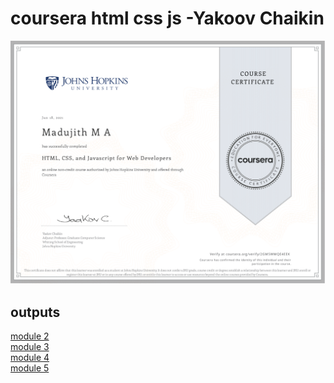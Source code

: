 # coursera html css js -Yakoov Chaikin
![certificate image](https://github.com/MadujithGowda/coursera-html-css-js/blob/main/certificate.png)                      
## outputs
[module 2](https://madujithgowda.github.io/coursera-html-css-js/assignments/module%202/index.html)<br/>
[module 3](https://madujithgowda.github.io/coursera-html-css-js/assignments/module%203/index.html)<br/>
[module 4](https://madujithgowda.github.io/coursera-html-css-js/assignments/module%204/index.html)<br/>
[module 5](https://madujithgowda.github.io/coursera-html-css-js/assignments/module%205/index.html)<br/>

